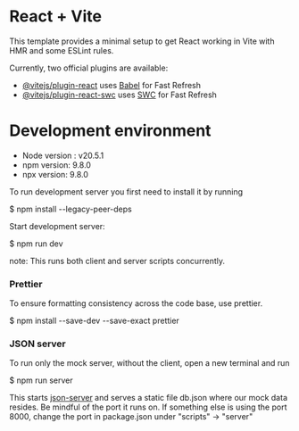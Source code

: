 # React + Vite

This template provides a minimal setup to get React working in Vite with HMR and some ESLint rules.

Currently, two official plugins are available:

- [@vitejs/plugin-react](https://github.com/vitejs/vite-plugin-react/blob/main/packages/plugin-react/README.md) uses [Babel](https://babeljs.io/) for Fast Refresh
- [@vitejs/plugin-react-swc](https://github.com/vitejs/vite-plugin-react-swc) uses [SWC](https://swc.rs/) for Fast Refresh

# Development environment

- Node version : v20.5.1
- npm version: 9.8.0
- npx version: 9.8.0

To run development server you first need to install it by running

$ npm install --legacy-peer-deps

Start development server:

$ npm run dev

note: This runs both client and server scripts concurrently.

### Prettier

To ensure formatting consistency across the code base, use prettier.

$ npm install --save-dev --save-exact prettier


### JSON server

To run only the mock server, without the client, open a new terminal and run

$ npm run server

This starts [json-server](https://www.npmjs.com/package/json-server) and serves a static file db.json where our mock data resides. 
Be mindful of the port it runs on. If something else is using the port 8000, change the port in package.json under "scripts" -> "server"
